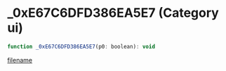 # _0xE67C6DFD386EA5E7 (Category ui)

```js
function _0xE67C6DFD386EA5E7(p0: boolean): void
```

[filename](_0xE67C6DFD386EA5E7_m.md ':include')